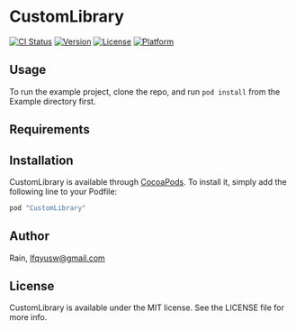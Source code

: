 # CustomLibrary

[![CI Status](http://img.shields.io/travis/Rain/CustomLibrary.svg?style=flat)](https://travis-ci.org/Rain/CustomLibrary)
[![Version](https://img.shields.io/cocoapods/v/CustomLibrary.svg?style=flat)](http://cocoapods.org/pods/CustomLibrary)
[![License](https://img.shields.io/cocoapods/l/CustomLibrary.svg?style=flat)](http://cocoapods.org/pods/CustomLibrary)
[![Platform](https://img.shields.io/cocoapods/p/CustomLibrary.svg?style=flat)](http://cocoapods.org/pods/CustomLibrary)

## Usage

To run the example project, clone the repo, and run `pod install` from the Example directory first.

## Requirements

## Installation

CustomLibrary is available through [CocoaPods](http://cocoapods.org). To install
it, simply add the following line to your Podfile:

```ruby
pod "CustomLibrary"
```

## Author

Rain, lfqyusw@gmail.com

## License

CustomLibrary is available under the MIT license. See the LICENSE file for more info.
